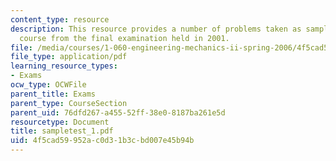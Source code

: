 ```yaml
---
content_type: resource
description: This resource provides a number of problems taken as sample for this
  course from the final examination held in 2001.
file: /media/courses/1-060-engineering-mechanics-ii-spring-2006/4f5cad59952ac0d31b3cbd007e45b94b_sampletest_1.pdf
file_type: application/pdf
learning_resource_types:
- Exams
ocw_type: OCWFile
parent_title: Exams
parent_type: CourseSection
parent_uid: 76dfd267-a455-52ff-38e0-8187ba261e5d
resourcetype: Document
title: sampletest_1.pdf
uid: 4f5cad59-952a-c0d3-1b3c-bd007e45b94b
---
```

